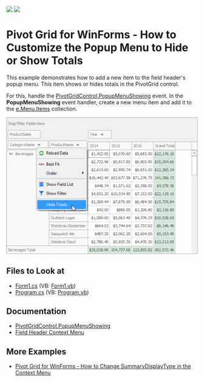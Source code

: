 <!-- default badges list -->
[![](https://img.shields.io/badge/Open_in_DevExpress_Support_Center-FF7200?style=flat-square&logo=DevExpress&logoColor=white)](https://supportcenter.devexpress.com/ticket/details/E923)
[![](https://img.shields.io/badge/📖_How_to_use_DevExpress_Examples-e9f6fc?style=flat-square)](https://docs.devexpress.com/GeneralInformation/403183)
<!-- default badges end -->

# Pivot Grid for WinForms - How to Customize the Popup Menu to Hide or Show Totals

This example demonstrates how to add a new item to the field header's popup menu. This item shows or hides totals in the PivotGrid control.

For this, handle the [PivotGridControl.PopupMenuShowing](https://docs.devexpress.com/WindowsForms/DevExpress.XtraPivotGrid.PivotGridControl.PopupMenuShowing) event. In the **PopupMenuShowing** event handler, create a new menu item and add it to the [e.Menu.Items](https://docs.devexpress.com/WindowsForms/DevExpress.Utils.Menu.DXSubMenuItem.Items) collection.

![screenshot](images/screenshot.png)

<!-- default file list -->
## Files to Look at

* [Form1.cs](./CS/Form1.cs) (VB: [Form1.vb](./VB/Form1.vb))
* [Program.cs](./CS/Program.cs) (VB: [Program.vb](./VB/Program.vb))
<!-- default file list end -->
## Documentation 
- [PivotGridControl.PopupMenuShowing](https://docs.devexpress.com/WindowsForms/DevExpress.XtraPivotGrid.PivotGridControl.PopupMenuShowing)
- [Field Header Context Menu](https://docs.devexpress.com/WindowsForms/1726/controls-and-libraries/pivot-grid/ui-elements/field-header-context-menu?p=netframework)
## More Examples
- [Pivot Grid for WinForms - How to Change SummaryDisplayType in the Context Menu](https://github.com/DevExpress-Examples/how-to-change-summarydisplaytype-via-the-context-menu-e2321)
